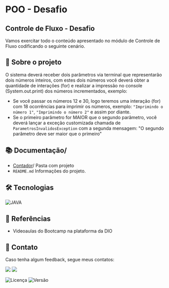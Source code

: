 # POO - Desafio

## Controle de Fluxo - Desafio

Vamos exercitar todo o conteúdo apresentado no módulo de Controle de Fluxo codificando o seguinte cenário.

## 🎯 Sobre o projeto
O sistema deverá receber dois parâmetros via terminal que representarão dois números inteiros, com estes dois números você deverá obter a quantidade de interações (for) e realizar a impressão no console (System.out.print) dos números incrementados, exemplo:

* Se você passar os números 12 e 30, logo teremos uma interação (for) com 18 ocorrências para imprimir os números, exemplo: `"Imprimindo o número 1"`, `"Imprimindo o número 2"` e assim por diante.
* Se o primeiro parâmetro for MAIOR que o segundo parâmetro, você deverá lançar a exceção customizada chamada de `ParametrosInvalidosException` com a segunda mensagem: "O segundo parâmetro deve ser maior que o primeiro"

## 📚 Documentação/
- [Contador](https://github.com/GabrielDaCostaAlves/dio-trilha-java-basico/tree/main/Contador)/ Pasta com projeto
- ```README.md```  Informações do projeto.

##  🛠️ Tecnologias
![JAVA](https://img.shields.io/badge/Java-ED8B00?style=for-the-badge&logo=openjdk&logoColor=white)

## 🔗 Referências
- Videoaulas do Bootcamp na plataforma da DIO

## 📧 Contato
Caso tenha algum feedback, segue meus contatos:

<a href = "mailto:alvesgabrieldacosta@gmail.com"><img src="https://img.shields.io/badge/Gmail-D14836?style=for-the-badge&logo=gmail&logoColor=white"></a>
<a href="https://www.linkedin.com/in/alvescostagabriel/" target="_blank"><img src="https://img.shields.io/badge/-LinkedIn-%230077B5?style=for-the-badge&logo=linkedin&logoColor=white" target="_blank"></a>


![Licença](https://img.shields.io/badge/license-MIT-green) ![Versão](https://img.shields.io/badge/version-1.0.1-blue)
